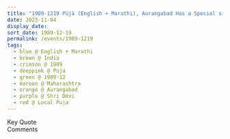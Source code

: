 ```yaml
---
title: "1989-1219 Pūjā (English + Marathi), Aurangabad Has a Special significance in My own life (Vālmīki and the Story of this Place), Aurangabad, Maharashtra, India"
date: 2023-11-04
display_date: 
sort_date: 1989-12-19
permalink: /events/1989-1219
tags:
  - blue @ English + Marathi
  - brown @ India
  - crimson @ 1989
  - deeppink @ Puja
  - green @ 1989-12
  - maroon @ Maharashtra
  - orange @ Aurangabad
  - purple @ Shri Devi
  - red @ Local Puja
---
```


<wave-list>
  <list-title color="green" width="75">Key Quote</list-title>
  <list-item color="BlanchedAlmond"  width="200"></list-item>
  <list-item color="Lavender"></list-item>
  <list-item color="BlanchedAlmond"></list-item>
</wave-list>

<br>

<wave-list>
  <list-title color="green" width="75">Comments</list-title>
  <list-item color="BlanchedAlmond"  width="200"></list-item>
  <list-item color="Lavender"></list-item>
  <list-item color="BlanchedAlmond"></list-item>
</wave-list>